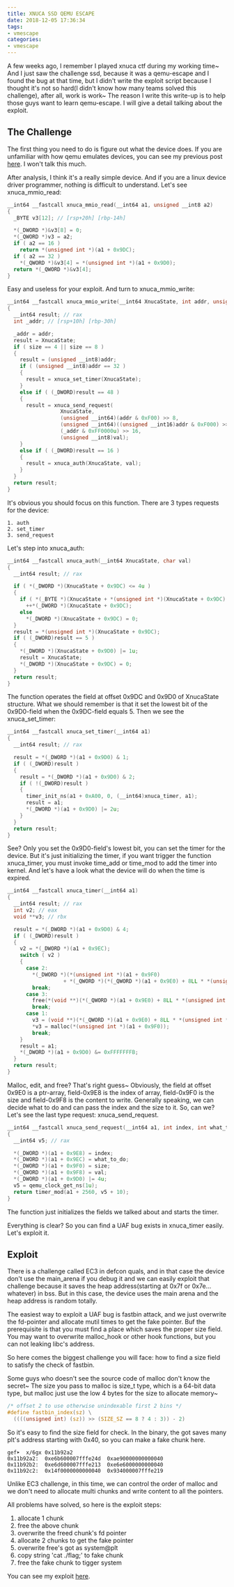 ```yaml
---
title: XNUCA SSD QEMU ESCAPE
date: 2018-12-05 17:36:34
tags:
- vmescape
categories:
- vmescape
---
```



A few weeks ago, I remember I played xnuca ctf during my working time~ And I just saw the challenge ssd, because it was a qemu-escape and I found the bug at that time, but I didn't write the exploit script because I thought it's not so hard(I didn't know how many teams solved this challenge), after all, work is work~ The reason I write this write-up is to help those guys want to learn qemu-escape. I will give a detail talking about the exploit.
<!--more-->

## The Challenge
The first thing you need to do is figure out what the device does. If you are unfamiliar with how qemu emulates devices, you can see my previous post [here](https://www.w0lfzhang.com/2018/11/02/How-QEMU-Emulates-Devices/). I won't talk this much.

After analysis, I think it's a really simple device. And if you are a linux device driver programmer, nothing is difficult to understand. Let's see xnuca_mmio_read:
```c
__int64 __fastcall xnuca_mmio_read(__int64 a1, unsigned __int8 a2)
{
  _BYTE v3[12]; // [rsp+20h] [rbp-14h]

  *(_DWORD *)&v3[8] = 0;
  *(_QWORD *)v3 = a2;
  if ( a2 == 16 )
    return *(unsigned int *)(a1 + 0x9DC);
  if ( a2 == 32 )
    *(_QWORD *)&v3[4] = *(unsigned int *)(a1 + 0x9D0);
  return *(_QWORD *)&v3[4];
}
```
Easy and useless for your exploit. And turn to xnuca_mmio_write:
```c
__int64 __fastcall xnuca_mmio_write(__int64 XnucaState, int addr, unsigned int val, int size)
{
  __int64 result; // rax
  int _addr; // [rsp+10h] [rbp-30h]

  _addr = addr;
  result = XnucaState;
  if ( size == 4 || size == 8 )
  {
    result = (unsigned __int8)addr;
    if ( (unsigned __int8)addr == 32 )
    {
      result = xnuca_set_timer(XnucaState);
    }
    else if ( (_DWORD)result == 48 )
    {
      result = xnuca_send_request(
                 XnucaState,
                 (unsigned __int64)(addr & 0xF00) >> 8,
                 (unsigned __int64)((unsigned __int16)addr & 0xF000) >> 12,
                 (_addr & 0xFF0000u) >> 16,
                 (unsigned __int8)val);
    }
    else if ( (_DWORD)result == 16 )
    {
      result = xnuca_auth(XnucaState, val);
    }
  }
  return result;
}
```
It's obvious you should focus on this function. There are 3 types requests for the device:
```
1. auth
2. set_timer
3. send_request
```
Let's step into xnuca_auth:
```c
__int64 __fastcall xnuca_auth(__int64 XnucaState, char val)
{
  __int64 result; // rax

  if ( *(_DWORD *)(XnucaState + 0x9DC) <= 4u )
  {
    if ( *(_BYTE *)(XnucaState + *(unsigned int *)(XnucaState + 0x9DC) + 0x9D4) == val )
      ++*(_DWORD *)(XnucaState + 0x9DC);
    else
      *(_DWORD *)(XnucaState + 0x9DC) = 0;
  }
  result = *(unsigned int *)(XnucaState + 0x9DC);
  if ( (_DWORD)result == 5 )
  {
    *(_DWORD *)(XnucaState + 0x9D0) |= 1u;
    result = XnucaState;
    *(_DWORD *)(XnucaState + 0x9DC) = 0;
  }
  return result;
}
```
The function operates the field at offset 0x9DC and 0x9D0 of XnucaState structure. What we should remember is that it set the lowest bit of the 0x9D0-field when the 0x9DC-field equals 5. 
Then we see the xnuca_set_timer:
```c
__int64 __fastcall xnuca_set_timer(__int64 a1)
{
  __int64 result; // rax

  result = *(_DWORD *)(a1 + 0x9D0) & 1;
  if ( (_DWORD)result )
  {
    result = *(_DWORD *)(a1 + 0x9D0) & 2;
    if ( !(_DWORD)result )
    {
      timer_init_ns(a1 + 0xA00, 0, (__int64)xnuca_timer, a1);
      result = a1;
      *(_DWORD *)(a1 + 0x9D0) |= 2u;
    }
  }
  return result;
}
```
See? Only you set the 0x9D0-field's lowest bit, you can set the timer for the device. But it's just initializing the timer, if you want trigger the function xnuca_timer, you must invoke time_add or time_mod to add the timer into kernel. And let's have a look what the device will do when the time is expired. 
```c
__int64 __fastcall xnuca_timer(__int64 a1)
{
  __int64 result; // rax
  int v2; // eax
  void **v3; // rbx

  result = *(_DWORD *)(a1 + 0x9D0) & 4;
  if ( (_DWORD)result )
  {
    v2 = *(_DWORD *)(a1 + 0x9EC);
    switch ( v2 )
    {
      case 2:
        *(_DWORD *)(*(unsigned int *)(a1 + 0x9F0)
                  + *(_QWORD *)(*(_QWORD *)(a1 + 0x9E0) + 8LL * *(unsigned int *)(a1 + 0x9E8))) = *(_DWORD *)(a1 + 0x9F8);
        break;
      case 3:
        free(*(void **)(*(_QWORD *)(a1 + 0x9E0) + 8LL * *(unsigned int *)(a1 + 0x9E8)));
        break;
      case 1:
        v3 = (void **)(*(_QWORD *)(a1 + 0x9E0) + 8LL * *(unsigned int *)(a1 + 0x9E8));
        *v3 = malloc(*(unsigned int *)(a1 + 0x9F0));
        break;
    }
    result = a1;
    *(_DWORD *)(a1 + 0x9D0) &= 0xFFFFFFFB;
  }
  return result;
}
```
Malloc, edit, and free? That's right guess~ Obviously, the field at offset 0x9E0 is a ptr-array, field-0x9E8 is the index of array, field-0x9F0 is the size and field-0x9F8 is the content to write. Generally speaking, we can decide what to do and can pass the index and the size to it. So, can we? Let's see the last type request: xnuca_send_request.
```c
__int64 __fastcall xnuca_send_request(__int64 a1, int index, int what_to_do, int size, unsigned int val)
{
  __int64 v5; // rax

  *(_DWORD *)(a1 + 0x9E8) = index;
  *(_DWORD *)(a1 + 0x9EC) = what_to_do;
  *(_DWORD *)(a1 + 0x9F0) = size;
  *(_QWORD *)(a1 + 0x9F8) = val;
  *(_DWORD *)(a1 + 0x9D0) |= 4u;
  v5 = qemu_clock_get_ns(1u);
  return timer_mod(a1 + 2560, v5 + 10);
}
```
The function just initializes the fields we talked about and starts the timer.

Everything is clear? So you can find a UAF bug exists in xnuca_timer easily. Let's exploit it.

## Exploit
There is a challenge called EC3 in defcon quals, and in that case the device don't use the main_arena if you debug it and we can easily exploit that challenge because it saves the heap address(starting at 0x7f or 0x7e... whatever) in bss. But in this case, the device uses the main arena and the heap address is random totally. 

The easiest way to exploit a UAF bug is fastbin attack, and we just overwrite the fd-pointer and allocate mutil times to get the fake pointer. Buf the prerequisite is that you must find a place which saves the proper size field. You may want to overwrite malloc_hook or other hook functions, but you can not leaking libc's address.

So here comes the biggest challenge you will face: how to find a size field to satisfy the check of fastbin.

Some guys who doesn't see the source code of malloc don't know the secret~ The size you pass to malloc is size_t type, which is a 64-bit data type, but malloc just use the low 4 bytes for the size to allocate memory~ 
```c
/* offset 2 to use otherwise unindexable first 2 bins */
#define fastbin_index(sz) \
  ((((unsigned int) (sz)) >> (SIZE_SZ == 8 ? 4 : 3)) - 2)
```
So it's easy to find the size field for check. In the binary, the got saves many plt's address starting with 0x40, so you can make a fake chunk here. 
```
gef➤  x/6gx 0x11b92a2
0x11b92a2:  0xe6b600007fffe24d  0xae90000000000040
0x11b92b2:  0xe6d600007fffe213  0xe6e6000000000040
0x11b92c2:  0x14f0000000000040  0x934000007fffe219
```

Unlike EC3 challenge, in this time, we can control the order of malloc and we don't need to allocate multi chunks and write content to all the pointers.

All problems have solved, so here is the exploit steps:
1. allocate 1 chunk
2. free the above chunk
3. overwrite the freed chunk's fd pointer
4. allocate 2 chunks to get the fake pointer
5. overwrite free's got as system@plt
6. copy string 'cat ./flag;' to fake chunk
7. free the fake chunk to tigger system

You can see my exploit [here](https://github.com/w0lfzhang/vmescape/blob/master/xnuca/exp.c).